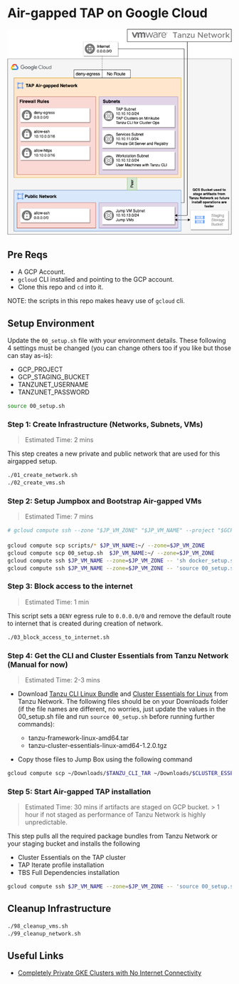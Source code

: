 # Air-gapped TAP on Google Cloud

![Architecture](airgapped.png)

## Pre Reqs
- A GCP Account.
- `gcloud` CLI installed and pointing to the GCP account.
- Clone this repo and `cd` into it.

NOTE: the scripts in this repo makes heavy use of `gcloud` cli.

## Setup Environment

Update the `00_setup.sh` file with your environment details. These following 4 settings must be changed (you can change others too if you like but those can stay as-is):
- GCP_PROJECT
- GCP_STAGING_BUCKET
- TANZUNET_USERNAME
- TANZUNET_PASSWORD

```bash
source 00_setup.sh
```

### Step 1: Create Infrastructure (Networks, Subnets, VMs)
> Estimated Time: 2 mins

This step creates a new private and public network that are used for this airgapped setup.

```bash
./01_create_network.sh
./02_create_vms.sh
```

### Step 2: Setup Jumpbox and Bootstrap Air-gapped VMs
> Estimated Time: 7 mins

```bash
# gcloud compute ssh --zone "$JP_VM_ZONE" "$JP_VM_NAME" --project "$GCP_PROJECT"

gcloud compute scp scripts/* $JP_VM_NAME:~/ --zone=$JP_VM_ZONE
gcloud compute scp 00_setup.sh  $JP_VM_NAME:~/ --zone=$JP_VM_ZONE
gcloud compute ssh $JP_VM_NAME --zone=$JP_VM_ZONE -- 'sh docker_setup.sh'
gcloud compute ssh $JP_VM_NAME --zone=$JP_VM_ZONE -- 'source 00_setup.sh && sh bootstrap.sh'
```

### Step 3: Block access to the internet
> Estimated Time: 1 min

This script sets a `DENY` egress rule to `0.0.0.0/0` and remove the default route to internet that is created during creation of network.

```bash
./03_block_access_to_internet.sh
```

### Step 4: Get the CLI and Cluster Essentials from Tanzu Network (Manual for now)
> Estimated Time: 2-3 mins

- Download [Tanzu CLI Linux Bundle](https://network.pivotal.io/products/tanzu-application-platform/#/releases/1124562/file_groups/8893) and [Cluster Essentials for Linux](https://network.pivotal.io/products/tanzu-cluster-essentials/#/releases/1077299) from Tanzu Network. The following files should be on your Downloads folder (if the file names are different, no worries, just update the values in the 00_setup.sh file and run `source 00_setup.sh` before running further commands):

    - tanzu-framework-linux-amd64.tar
    - tanzu-cluster-essentials-linux-amd64-1.2.0.tgz

- Copy those files to Jump Box using the following command

```bash
gcloud compute scp ~/Downloads/$TANZU_CLI_TAR ~/Downloads/$CLUSTER_ESSENTIALS_TAR $JP_VM_NAME:~/ --zone=$JP_VM_ZONE
```

### Step 5: Start Air-gapped TAP installation
> Estimated Time: 30 mins if artifacts are staged on GCP bucket. > 1 hour if not staged as performance of Tanzu Network is highly unpredictable.


This step pulls all the required package bundles from Tanzu Network or your staging bucket and installs the following
- Cluster Essentials on the TAP cluster
- TAP Iterate profile installation
- TBS Full Dependencies installation

```bash
gcloud compute ssh $JP_VM_NAME --zone=$JP_VM_ZONE -- 'source 00_setup.sh && sh tap_bootstrap.sh'
```

## Cleanup Infrastructure
```bash
./98_cleanup_vms.sh
./99_cleanup_network.sh
```

## Useful Links
- [Completely Private GKE Clusters with No Internet Connectivity](https://medium.com/google-cloud/completely-private-gke-clusters-with-no-internet-connectivity-945fffae1ccd)